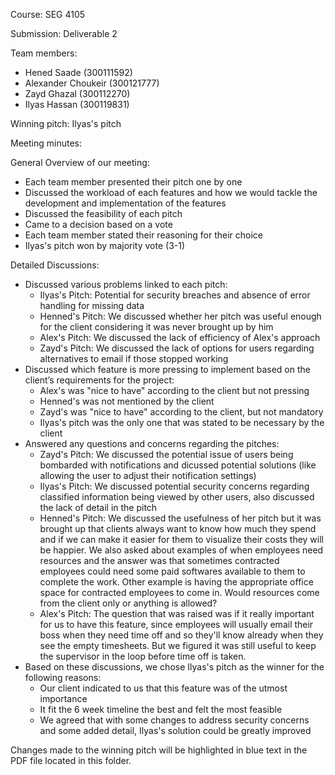 Course: SEG 4105

Submission: Deliverable 2

Team members: 
* Hened Saade (300111592)
* Alexander Choukeir (300121777)
* Zayd Ghazal (300112270)
* Ilyas Hassan (300119831)

Winning pitch: Ilyas's pitch

Meeting minutes:

General Overview of our meeting:

* Each team member presented their pitch one by one
* Discussed the workload of each features and how we would tackle the development and implementation of the features
* Discussed the feasibility of each pitch
* Came to a decision based on a vote
* Each team member stated their reasoning for their choice
* Ilyas's pitch won by majority vote (3-1)

Detailed Discussions:
* Discussed various problems linked to each pitch:
    * Ilyas's Pitch: Potential for security breaches and absence of error handling for missing data
    * Henned's Pitch: We discussed whether her pitch was useful enough for the client considering it was never brought up by him
    * Alex's Pitch: We discussed the lack of efficiency of Alex's approach
    * Zayd's Pitch: We discussed the lack of options for users regarding alternatives to email if those stopped working
* Discussed which feature is more pressing to implement based on the client’s requirements for the project:
    * Alex's was "nice to have" according to the client but not pressing
    * Henned's was not mentioned by the client
    * Zayd's was "nice to have" according to the client, but not mandatory
    * Ilyas's pitch was the only one that was stated to be necessary by the client
* Answered any questions and concerns regarding the pitches:
    * Zayd's Pitch: We discussed the potential issue of users being bombarded with notifications and dicussed potential solutions (like allowing the user to adjust their notification settings)
    * Ilyas's Pitch: We discussed potential security concerns regarding classified information being viewed by other users, also discussed the lack of detail in the pitch
    * Henned's Pitch: We discussed the usefulness of her pitch but it was brought up that clients always want to know how much they spend and if we can make it easier for them to visualize their costs they will be happier. We also asked about examples of when employees need resources and the answer was that sometimes contracted employees could need some paid softwares available to them to complete the work. Other example is having the appropriate office space for contracted employees to come in.
Would resources come from the client only or anything is allowed?
    * Alex's Pitch: The question that was raised was if it really important for us to have this feature, since employees will usually email their boss when they need time off and so they'll know already when they see the empty timesheets. But we figured it was still useful to keep the supervisor in the loop before time off is taken.
* Based on these discussions, we chose Ilyas's pitch as the winner for the following reasons:
    * Our client indicated to us that this feature was of the utmost importance
    * It fit the 6 week timeline the best and felt the most feasible
    * We agreed that with some changes to address security concerns and some added detail, Ilyas's solution could be greatly improved

Changes made to the winning pitch will be highlighted in blue text in the PDF file located in this folder. 
